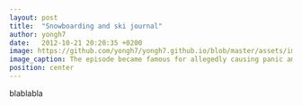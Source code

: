 ```yaml
---
layout: post
title:  "Snowboarding and ski journal"
author: yongh7
date:   2012-10-21 20:20:35 +0200
image: https://github.com/yongh7/yongh7.github.io/blob/master/assets/images/IMG_6318.heic
image_caption: The episode became famous for allegedly causing panic among its listening audience, though the scale of that panic is disputed, as the program had relatively few listeners.
position: center
---
```


blablabla